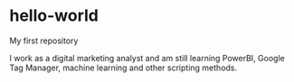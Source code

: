 # hello-world
My first repository

I work as a digital marketing analyst and am still learning PowerBI, Google Tag Manager, machine learning and other scripting methods. 
